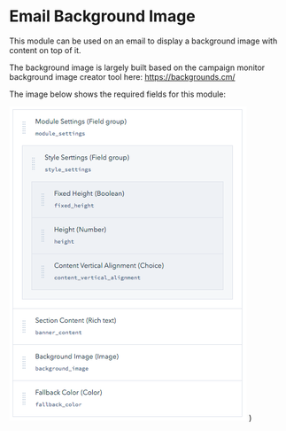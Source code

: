 # Email Background Image

This module can be used on an email to display a background image with content on top of it.

The background image is largely built based on the campaign monitor background image creator tool here: https://backgrounds.cm/

The image below shows the required fields for this module:

![Image of inline styling on media](../../Assets/Images/email-background-image-field-options.png)
)
